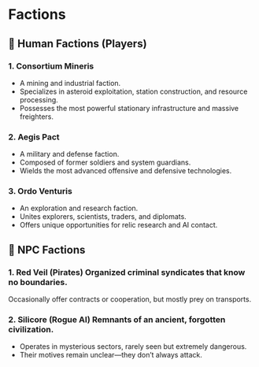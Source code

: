 # Factions

## 🧭 Human Factions (Players)

### 1. Consortium Mineris 

- A mining and industrial faction.
- Specializes in asteroid exploitation, station construction, and resource processing.
- Possesses the most powerful stationary infrastructure and massive freighters.

### 2. Aegis Pact 

- A military and defense faction.
- Composed of former soldiers and system guardians.
- Wields the most advanced offensive and defensive technologies.

### 3. Ordo Venturis 

- An exploration and research faction.
- Unites explorers, scientists, traders, and diplomats.
- Offers unique opportunities for relic research and AI contact.

## 🤖 NPC Factions

### 1. Red Veil (Pirates) Organized criminal syndicates that know no boundaries.

Occasionally offer contracts or cooperation, but mostly prey on transports.

### 2. Silicore (Rogue AI) Remnants of an ancient, forgotten civilization.

- Operates in mysterious sectors, rarely seen but extremely dangerous.
- Their motives remain unclear—they don’t always attack.